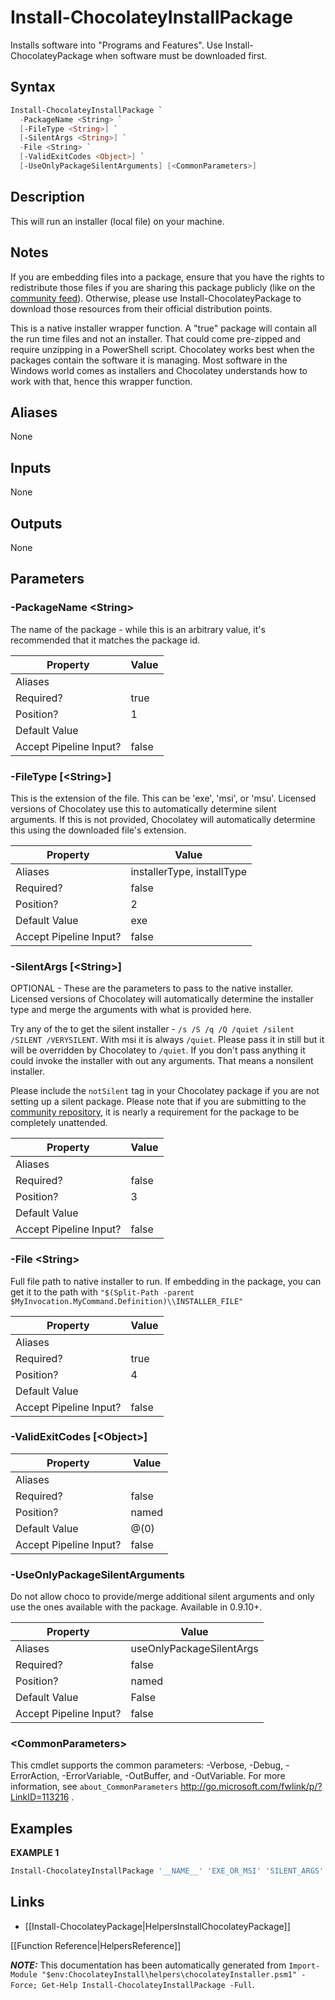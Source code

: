 ﻿# Install-ChocolateyInstallPackage

Installs software into "Programs and Features". Use
Install-ChocolateyPackage when software must be downloaded first.

## Syntax

~~~powershell
Install-ChocolateyInstallPackage `
  -PackageName <String> `
  [-FileType <String>] `
  [-SilentArgs <String>] `
  -File <String> `
  [-ValidExitCodes <Object>] `
  [-UseOnlyPackageSilentArguments] [<CommonParameters>]
~~~

## Description

This will run an installer (local file) on your machine.

## Notes

If you are embedding files into a package, ensure that you have the
rights to redistribute those files if you are sharing this package
publicly (like on the [community feed](https://chocolatey.org/packages)). Otherwise, please use
Install-ChocolateyPackage to download those resources from their
official distribution points.

This is a native installer wrapper function. A "true" package will
contain all the run time files and not an installer. That could come
pre-zipped and require unzipping in a PowerShell script. Chocolatey
works best when the packages contain the software it is managing. Most
software in the Windows world comes as installers and Chocolatey
understands how to work with that, hence this wrapper function.

## Aliases

None

## Inputs

None

## Outputs

None

## Parameters

###  -PackageName \<String\>
The name of the package - while this is an arbitrary value, it's
recommended that it matches the package id.

Property               | Value
---------------------- | -----
Aliases                | 
Required?              | true
Position?              | 1
Default Value          | 
Accept Pipeline Input? | false
 
###  -FileType [\<String\>]
This is the extension of the file. This can be 'exe', 'msi', or 'msu'.
Licensed versions of Chocolatey use this to automatically determine
silent arguments. If this is not provided, Chocolatey will
automatically determine this using the downloaded file's extension.

Property               | Value
---------------------- | --------------------------
Aliases                | installerType, installType
Required?              | false
Position?              | 2
Default Value          | exe
Accept Pipeline Input? | false
 
###  -SilentArgs [\<String\>]
OPTIONAL - These are the parameters to pass to the native installer.
Licensed versions of Chocolatey will automatically determine the
installer type and merge the arguments with what is provided here.

Try any of the to get the silent installer -
`/s /S /q /Q /quiet /silent /SILENT /VERYSILENT`. With msi it is always
`/quiet`. Please pass it in still but it will be overridden by
Chocolatey to `/quiet`. If you don't pass anything it could invoke the
installer with out any arguments. That means a nonsilent installer.

Please include the `notSilent` tag in your Chocolatey package if you
are not setting up a silent package. Please note that if you are
submitting to the [community repository](https://chocolatey.org/packages), it is nearly a requirement for
the package to be completely unattended.

Property               | Value
---------------------- | -----
Aliases                | 
Required?              | false
Position?              | 3
Default Value          | 
Accept Pipeline Input? | false
 
###  -File \<String\>
Full file path to native installer to run. If embedding in the package,
you can get it to the path with
`"$(Split-Path -parent $MyInvocation.MyCommand.Definition)\\INSTALLER_FILE"`

Property               | Value
---------------------- | -----
Aliases                | 
Required?              | true
Position?              | 4
Default Value          | 
Accept Pipeline Input? | false
 
###  -ValidExitCodes [\<Object\>]
Property               | Value
---------------------- | -----
Aliases                | 
Required?              | false
Position?              | named
Default Value          | @(0)
Accept Pipeline Input? | false
 
###  -UseOnlyPackageSilentArguments
Do not allow choco to provide/merge additional silent arguments and
only use the ones available with the package. Available in 0.9.10+.

Property               | Value
---------------------- | ------------------------
Aliases                | useOnlyPackageSilentArgs
Required?              | false
Position?              | named
Default Value          | False
Accept Pipeline Input? | false
 
### \<CommonParameters\>

This cmdlet supports the common parameters: -Verbose, -Debug, -ErrorAction, -ErrorVariable, -OutBuffer, and -OutVariable. For more information, see `about_CommonParameters` http://go.microsoft.com/fwlink/p/?LinkID=113216 .


## Examples

 **EXAMPLE 1**

~~~powershell
Install-ChocolateyInstallPackage '__NAME__' 'EXE_OR_MSI' 'SILENT_ARGS' 'FilePath'

~~~

## Links

 * [[Install-ChocolateyPackage|HelpersInstallChocolateyPackage]]


[[Function Reference|HelpersReference]]

***NOTE:*** This documentation has been automatically generated from `Import-Module "$env:ChocolateyInstall\helpers\chocolateyInstaller.psm1" -Force; Get-Help Install-ChocolateyInstallPackage -Full`.
